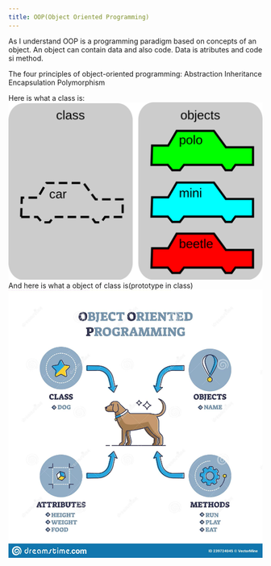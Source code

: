 ```yaml
---
title: OOP(Object Oriented Programming)
---
```

As I understand OOP is a programming paradigm based on concepts of an object.
An object can contain data and also code.
Data is atributes and code si method.

The four principles of object-oriented programming:
Abstraction
Inheritance
Encapsulation
Polymorphism

Here is what a class is:
![photo](../static/img/asf.png)
And here is what a object of class is(prototype in class)
![photo](../static/img/oop.jpg)